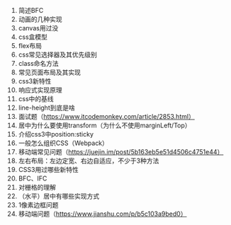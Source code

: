 1. 简述BFC
2. 动画的几种实现
3. canvas用过没
4. css盒模型
5. flex布局
6. css常见选择器及其优先级别
7. class命名方法
8. 常见页面布局及其实现
9. css3新特性
10. 响应式实现原理
11. css中的基线
12. line-height到底是啥
13. 面试题（https://www.itcodemonkey.com/article/2853.html）
14. 居中为什么要使用transform（为什么不使用marginLeft/Top）
15. 介绍css3中position:sticky
16. 一般怎么组织CSS（Webpack）
17. 移动端常见问题（https://juejin.im/post/5b163eb5e51d4506c4751e44）
18. 左右布局：左边定宽、右边自适应，不少于3种方法
19. CSS3用过哪些新特性
20. BFC、IFC
30. 对栅格的理解
31. （水平）居中有哪些实现方式
32. 1像素边框问题
33. 移动端问题（https://www.jianshu.com/p/b5c103a9bed0）
